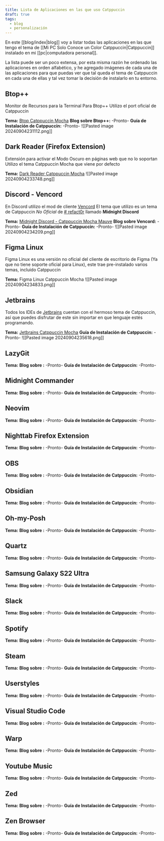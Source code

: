 ```yaml
---
title: Lista de Aplicaciones en las que uso Catppuccin
draft: true
tags:
  - blog
  - personalización
---
```


En este [[blog/index|blog]] voy a listar todas las aplicaciones en las que tengo el tema de  [[Mi PC Solo Conoce un Color Catppuccin|Catppuccin]] instalado en mi [[pc|computadora personal]].

La lista puede ser un poco extensa, por esta misma razón he ordenado las aplicaciones en orden alfabético, y he agregado imágenes de cada una de las aplicaciones para que puedas ver que tal queda el tema de Catppuccin en cada una de ellas y tal vez tomar la decisión de instalarlo en tu entorno.

## Btop++
Monitor de Recursos para la Terminal
Para Btop++ Utilizo el port oficial de Catppuccin

**Tema:** [Btop Catppuccin Mocha](https://github.com/catppuccin/btop)
**Blog sobre Btop++:** -Pronto-
**Guía de Instalación de Catppuccin:** -Pronto-
![[Pasted image 20240904231112.png]]

## Dark Reader (Firefox Extension)
Extensión para activar el Modo Oscuro en páginas web que no lo soportan
Utilizo el tema Catppuccin Mocha que viene por defecto

**Tema:** [Dark Reader Catppuccin Mocha](https://github.com/catppuccin/dark-reader)
![[Pasted image 20240904233748.png]]

## Discord - Vencord
En Discord utilizo el mod de cliente [Vencord](https://vencord.dev/)
El tema que utilizo es un tema de Catppuccin *No Oficial* de [# refact0r](https://github.com/refact0r) llamado **Midnight Discord**

**Tema:** [Midnight Discord - Catppuccin Mocha Mauve](https://github.com/refact0r/midnight-discord?tab=readme-ov-file#catppuccin-mocha-mauve)
**Blog sobre Vencord:** -Pronto-
**Guía de Instalación de Catppuccin:** -Pronto-
![[Pasted image 20240904234209.png]]

## Figma Linux
Figma Linux es una versión no oficial del cliente de escritorio de Figma (Ya que no tiene soporte oficial para Linux), este trae pre-instalado varios temas, incluido Catppuccin

**Tema:** Figma Linux Catppuccin Mocha
![[Pasted image 20240904234833.png]]

## Jetbrains
Todos los IDEs de [Jetbrains](https://www.jetbrains.com/) cuentan con el hermoso tema de Catppuccin, así que puedes disfrutar de este sin importar en que lenguaje estés programando.

**Tema:** [Jetbrains Catppuccin Mocha](https://github.com/catppuccin/jetbrains)
**Guía de Instalación de Catppuccin:** -Pronto-
![[Pasted image 20240904235618.png]]

## LazyGit
**Tema:** []()
**Blog sobre :** -Pronto-
**Guía de Instalación de Catppuccin:** -Pronto-

## Midnight Commander
**Tema:** []()
**Blog sobre :** -Pronto-
**Guía de Instalación de Catppuccin:** -Pronto-

## Neovim
**Tema:** []()
**Blog sobre :** -Pronto-
**Guía de Instalación de Catppuccin:** -Pronto-

## Nighttab Firefox Extension
**Tema:** []()
**Blog sobre :** -Pronto-
**Guía de Instalación de Catppuccin:** -Pronto-

## OBS
**Tema:** []()
**Blog sobre :** -Pronto-
**Guía de Instalación de Catppuccin:** -Pronto-

## Obsidian
**Tema:** []()
**Blog sobre :** -Pronto-
**Guía de Instalación de Catppuccin:** -Pronto-

## Oh-my-Posh
**Tema:** []()
**Blog sobre :** -Pronto-
**Guía de Instalación de Catppuccin:** -Pronto-

## Quartz
**Tema:** []()
**Blog sobre :** -Pronto-
**Guía de Instalación de Catppuccin:** -Pronto-

## Samsung Galaxy S22 Ultra
**Tema:** []()
**Blog sobre :** -Pronto-
**Guía de Instalación de Catppuccin:** -Pronto-

## Slack
**Tema:** []()
**Blog sobre :** -Pronto-
**Guía de Instalación de Catppuccin:** -Pronto-

## Spotify
**Tema:** []()
**Blog sobre :** -Pronto-
**Guía de Instalación de Catppuccin:** -Pronto-

## Steam
**Tema:** []()
**Blog sobre :** -Pronto-
**Guía de Instalación de Catppuccin:** -Pronto-

## Userstyles
**Tema:** []()
**Blog sobre :** -Pronto-
**Guía de Instalación de Catppuccin:** -Pronto-

## Visual Studio Code
**Tema:** []()
**Blog sobre :** -Pronto-
**Guía de Instalación de Catppuccin:** -Pronto-

## Warp
**Tema:** []()
**Blog sobre :** -Pronto-
**Guía de Instalación de Catppuccin:** -Pronto-

## Youtube Music
**Tema:** []()
**Blog sobre :** -Pronto-
**Guía de Instalación de Catppuccin:** -Pronto-

## Zed
**Tema:** []()
**Blog sobre :** -Pronto-
**Guía de Instalación de Catppuccin:** -Pronto-

## Zen Browser
**Tema:** []()
**Blog sobre :** -Pronto-
**Guía de Instalación de Catppuccin:** -Pronto-